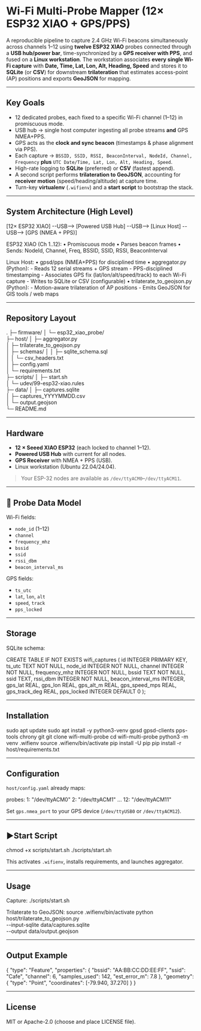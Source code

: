 # Wi-Fi Multi-Probe Mapper (12× ESP32 XIAO + GPS/PPS)

A reproducible pipeline to capture 2.4 GHz Wi-Fi beacons simultaneously across channels 1–12 using **twelve ESP32 XIAO** probes connected through a **USB hub/power bar**, time-synchronized by a **GPS receiver with PPS**, and fused on a **Linux workstation**. The workstation associates **every single Wi-Fi capture** with **Date, Time, Lat, Lon, Alt, Heading, Speed** and stores it to **SQLite** (or **CSV**) for downstream **trilateration** that estimates access-point (AP) positions and exports **GeoJSON** for mapping.

---

## Key Goals

- 12 dedicated probes, each fixed to a specific Wi-Fi channel (1–12) in promiscuous mode.
- USB hub → single host computer ingesting all probe streams **and** GPS NMEA+PPS.
- GPS acts as the **clock and sync beacon** (timestamps & phase alignment via PPS).
- Each capture → `BSSID, SSID, RSSI, BeaconInterval, NodeId, Channel, Frequency` **plus** `UTC Date/Time, Lat, Lon, Alt, Heading, Speed`.
- High-rate logging to **SQLite** (preferred) or **CSV** (fastest append).
- A second script performs **trilateration to GeoJSON**, accounting for **receiver motion** (speed/heading/altitude) at capture time.
- Turn-key **virtualenv** (`.wifienv`) and a **start script** to bootstrap the stack.

---

## System Architecture (High Level)

[12× ESP32 XIAO] --USB--> [Powered USB Hub] --USB--> [Linux Host]
                                           \--USB--> [GPS (NMEA + PPS)]

ESP32 XIAO (Ch 1..12):
  • Promiscuous mode
  • Parses beacon frames
  • Sends: NodeId, Channel, Freq, BSSID, SSID, RSSI, BeaconInterval

Linux Host:
  • gpsd/pps (NMEA+PPS) for disciplined time
  • aggregator.py (Python):
      - Reads 12 serial streams + GPS stream
      - PPS-disciplined timestamping
      - Associates GPS fix (lat/lon/alt/speed/track) to each Wi-Fi capture
      - Writes to SQLite or CSV (configurable)
  • trilaterate_to_geojson.py (Python):
      - Motion-aware trilateration of AP positions
      - Emits GeoJSON for GIS tools / web maps

---

## Repository Layout

.
├─ firmware/
│  └─ esp32_xiao_probe/           
├─ host/
│  ├─ aggregator.py                
│  ├─ trilaterate_to_geojson.py    
│  ├─ schemas/
│  │  ├─ sqlite_schema.sql         
│  │  └─ csv_headers.txt           
│  ├─ config.yaml                  
│  └─ requirements.txt             
├─ scripts/
│  ├─ start.sh                     
│  └─ udev/99-esp32-xiao.rules     
├─ data/
│  ├─ captures.sqlite              
│  ├─ captures_YYYYMMDD.csv        
│  └─ output.geojson               
└─ README.md

---

## Hardware

- **12 × Seeed XIAO ESP32** (each locked to channel 1–12).
- **Powered USB Hub** with current for all nodes.
- **GPS Receiver** with NMEA + PPS (USB).
- Linux workstation (Ubuntu 22.04/24.04).

> Your ESP-32 nodes are available as `/dev/ttyACM0`–`/dev/ttyACM11`.

---

## 📡 Probe Data Model

Wi-Fi fields:
- `node_id` (1–12)
- `channel`
- `frequency_mhz`
- `bssid`
- `ssid`
- `rssi_dbm`
- `beacon_interval_ms`

GPS fields:
- `ts_utc`
- `lat`, `lon`, `alt`
- `speed`, `track`
- `pps_locked`

---

## Storage

SQLite schema:

CREATE TABLE IF NOT EXISTS wifi_captures (
  id INTEGER PRIMARY KEY,
  ts_utc TEXT NOT NULL,
  node_id INTEGER NOT NULL,
  channel INTEGER NOT NULL,
  frequency_mhz INTEGER NOT NULL,
  bssid TEXT NOT NULL,
  ssid TEXT,
  rssi_dbm INTEGER NOT NULL,
  beacon_interval_ms INTEGER,
  gps_lat REAL, gps_lon REAL, gps_alt_m REAL,
  gps_speed_mps REAL, gps_track_deg REAL,
  pps_locked INTEGER DEFAULT 0
);

---

## Installation

sudo apt update
sudo apt install -y python3-venv gpsd gpsd-clients pps-tools chrony git
git clone <your-repo-url> wifi-multi-probe
cd wifi-multi-probe
python3 -m venv .wifienv
source .wifienv/bin/activate
pip install -U pip
pip install -r host/requirements.txt

---

## Configuration

`host/config.yaml` already maps:

probes:
  1: "/dev/ttyACM0"
  2: "/dev/ttyACM1"
  ...
  12: "/dev/ttyACM11"

Set `gps.nmea_port` to your GPS device (`/dev/ttyUSB0` or `/dev/ttyACM12`).

---

## ▶Start Script

chmod +x scripts/start.sh
./scripts/start.sh

This activates `.wifienv`, installs requirements, and launches aggregator.

---

## Usage

Capture:
./scripts/start.sh

Trilaterate to GeoJSON:
source .wifienv/bin/activate
python host/trilaterate_to_geojson.py \
  --input-sqlite data/captures.sqlite \
  --output data/output.geojson

---

## Output Example

{
  "type": "Feature",
  "properties": {
    "bssid": "AA:BB:CC:DD:EE:FF",
    "ssid": "Cafe",
    "channel": 6,
    "samples_used": 142,
    "est_error_m": 7.8
  },
  "geometry": { "type": "Point", "coordinates": [-79.940, 37.270] }
}

---

## License

MIT or Apache-2.0 (choose and place LICENSE file).
